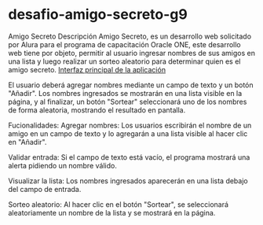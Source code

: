 <h1> desafio-amigo-secreto-g9</h1>

Amigo Secreto
Descripción
Amigo Secreto, es un desarrollo web solicitado por Alura para el programa de capacitación Oracle ONE, este desarrollo web tiene por objeto, permitir al usuario ingresar nombres de sus amigos en una lista y luego realizar un sorteo aleatorio para determinar quien es el amigo secreto.
[Interfaz principal de la aplicación](./principal.png.png)

El usuario deberá agregar nombres mediante un campo de texto y un botón "Añadir". Los nombres ingresados se mostrarán en una lista visible en la página, y al finalizar, un botón "Sortear" seleccionará uno de los nombres de forma aleatoria, mostrando el resultado en pantalla.

Fucionalidades:
Agregar nombres: Los usuarios escribirán el nombre de un amigo en un campo de texto y lo agregarán a una lista visible al hacer clic en "Añadir".

Validar entrada: Si el campo de texto está vacío, el programa mostrará una alerta pidiendo un nombre válido.

Visualizar la lista: Los nombres ingresados aparecerán en una lista debajo del campo de entrada.

Sorteo aleatorio: Al hacer clic en el botón "Sortear", se seleccionará aleatoriamente un nombre de la lista y se mostrará en la página.
